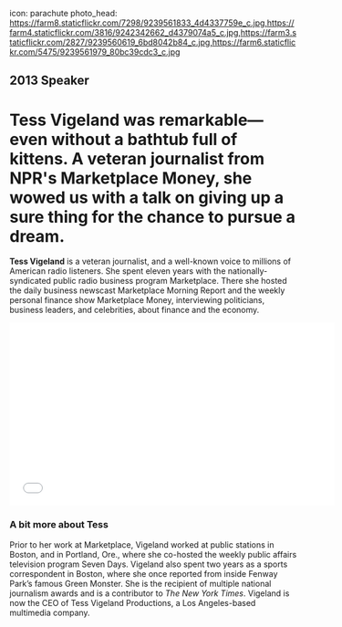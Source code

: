 icon: parachute
photo_head: https://farm8.staticflickr.com/7298/9239561833_4d4337759e_c.jpg,https://farm4.staticflickr.com/3816/9242342662_d4379074a5_c.jpg,https://farm3.staticflickr.com/2827/9239560619_6bd8042b84_c.jpg,https://farm6.staticflickr.com/5475/9239561979_80bc39cdc3_c.jpg

## 2013 Speaker

# Tess Vigeland was remarkable—even without a bathtub full of kittens. A veteran journalist from NPR's Marketplace Money, she wowed us with a talk on giving up a sure thing for the chance to pursue a dream.

<div class="zig-zags_blue"></div>

**Tess Vigeland** is a veteran journalist, and a well-known voice to millions of American radio listeners. She spent eleven years with the nationally-syndicated public radio business program Marketplace. There she hosted the daily business newscast Marketplace Morning Report and the weekly personal finance show Marketplace Money, interviewing politicians, business leaders, and celebrities, about finance and the economy.

<div class="line-canvas"></div>

<iframe src="//player.vimeo.com/video/71523426?byline=0&amp;portrait=0&amp;color=adbf27" width="570" height="321" frameborder="0" webkitallowfullscreen mozallowfullscreen allowfullscreen></iframe>

<div class="line-canvas"></div>

### A bit more about Tess

Prior to her work at Marketplace, Vigeland worked at public stations in Boston, and in Portland, Ore., where she co-hosted the weekly public affairs television program Seven Days. Vigeland also spent two years as a sports correspondent in Boston, where she once reported from inside Fenway Park’s famous Green Monster. She is the recipient of multiple national journalism awards and is a contributor to *The New York Times*. Vigeland is now the CEO of Tess Vigeland Productions, a Los Angeles-based multimedia company.

